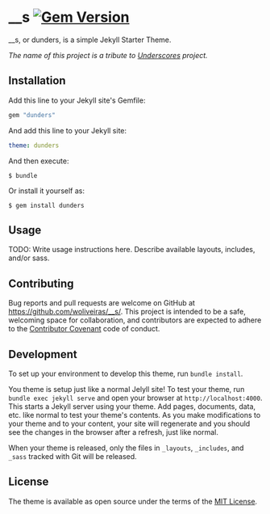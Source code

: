 # __s [![Gem Version](https://badge.fury.io/rb/dunders.svg)](https://badge.fury.io/rb/dunders)

__s, or dunders, is a simple Jekyll Starter Theme.

*The name of this project is a tribute to [Underscores](https://github.com/automattic/_s) project.*

## Installation

Add this line to your Jekyll site's Gemfile:

```ruby
gem "dunders"
```

And add this line to your Jekyll site:

```yaml
theme: dunders
```

And then execute:

    $ bundle

Or install it yourself as:

    $ gem install dunders

## Usage

TODO: Write usage instructions here. Describe available layouts, includes, and/or sass.

## Contributing

Bug reports and pull requests are welcome on GitHub at https://github.com/woliveiras/__s/. This project is intended to be a safe, welcoming space for collaboration, and contributors are expected to adhere to the [Contributor Covenant](http://contributor-covenant.org) code of conduct.

## Development

To set up your environment to develop this theme, run `bundle install`.

You theme is setup just like a normal Jelyll site! To test your theme, run `bundle exec jekyll serve` and open your browser at `http://localhost:4000`. This starts a Jekyll server using your theme. Add pages, documents, data, etc. like normal to test your theme's contents. As you make modifications to your theme and to your content, your site will regenerate and you should see the changes in the browser after a refresh, just like normal.

When your theme is released, only the files in `_layouts`, `_includes`, and `_sass` tracked with Git will be released.

## License

The theme is available as open source under the terms of the [MIT License](http://opensource.org/licenses/MIT).

